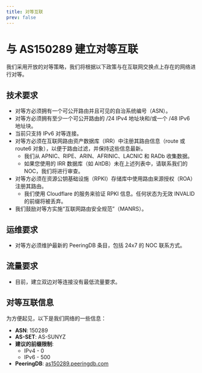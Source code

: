 ```yaml
---
title: 对等互联
prev: false
---
```


# 与 AS150289 建立对等互联

我们采用开放的对等策略，我们将根据以下政策与在互联网交换点上存在的网络进行对等。

## 技术要求

- 对等方必须拥有一个可公开路由并且可见的自治系统编号（ASN）。
- 对等方必须拥有至少一个可公开路由的 /24 IPv4 地址块和/或一个 /48 IPv6 地址块。
- 当前只支持 IPv6 对等连接。
- 对等方必须在互联网路由资产数据库（IRR）中注册其路由信息（route 或 route6 对象），以便于路由过滤，并保持这些信息最新。
  - 我们从 APNIC、RIPE、ARIN、AFRINIC、LACNIC 和 RADb 收集数据。
  - 如果您使用的 IRR 数据库（如 AltDB）未在上述列表中，请联系我们的 NOC，我们将进行审查。
- 对等方必须在资源公钥基础设施（RPKI）存储库中使用路由来源授权（ROA）注册其路由。
  - 我们使用 Cloudflare 的服务来验证 RPKI 信息。任何状态为无效 INVALID 的前缀将被丢弃。
- 我们鼓励对等方实施“互联网路由安全规范”（MANRS）。

## 运维要求

- 对等方必须维护最新的 PeeringDB 条目，包括 24x7 的 NOC 联系方式。

## 流量要求

- 目前，建立双边对等连接没有最低流量要求。

## 对等互联信息

为方便起见，以下是我们网络的一些信息：

- **ASN**: 150289
- **AS-SET**: AS-SUNYZ
- **建议的前缀限制**:
  - IPv4 - 0
  - IPv6 - 500
- **PeeringDB**: [as150289.peeringdb.com](https://www.peeringdb.com/asn/150289)
